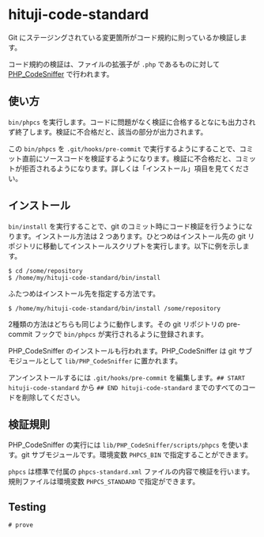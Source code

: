 # hituji-code-standard

Git にステージングされている変更箇所がコード規約に則っているか検証します。

コード規約の検証は、ファイルの拡張子が `.php` であるものに対して [PHP_CodeSniffer](https://github.com/squizlabs/PHP_CodeSniffer) で行われます。

## 使い方

`bin/phpcs` を実行します。コードに問題がなく検証に合格するとなにも出力されず終了します。検証に不合格だと、該当の部分が出力されます。

この `bin/phpcs` を `.git/hooks/pre-commit` で実行するようにすることで、コミット直前にソースコードを検証するようになります。検証に不合格だと、コミットが拒否されるようになります。詳しくは「インストール」項目を見てください。

## インストール

`bin/install` を実行することで、git のコミット時にコード検証を行うようになります。インストール方法は 2 つあります。ひとつめはインストール先の git リポジトリに移動してインストールスクリプトを実行します。以下に例を示します。

```
$ cd /some/repository
$ /home/my/hituji-code-standard/bin/install
```

ふたつめはインストール先を指定する方法です。

```
$ /home/my/hituji-code-standard/bin/install /some/repository
```

2種類の方法はどちらも同じように動作します。その git リポジトリの pre-commit フックで `bin/phpcs` が実行されるように登録されます。

PHP_CodeSniffer のインストールも行われます。PHP_CodeSniffer は git サブモジュールとして `lib/PHP_CodeSniffer` に置かれます。

アンインストールするには `.git/hooks/pre-commit` を編集します。`## START hituji-code-standard` から `## END hituji-code-standard` までのすべてのコードを削除してください。


## 検証規則

PHP_CodeSniffer の実行には `lib/PHP_CodeSniffer/scripts/phpcs` を使います。git サブモジュールです。環境変数 `PHPCS_BIN` で指定することができます。

`phpcs` は標準で付属の `phpcs-standard.xml` ファイルの内容で検証を行います。規則ファイルは環境変数 `PHPCS_STANDARD` で指定ができます。

## Testing

```
# prove
```
